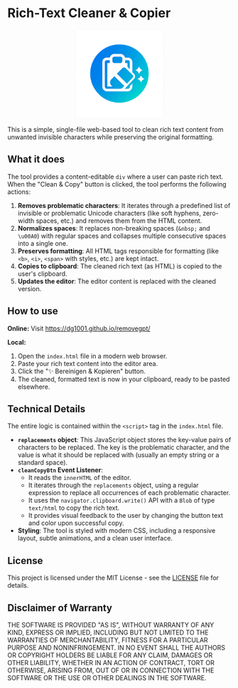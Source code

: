 # Rich-Text Cleaner & Copier

<p align="center">
  <img src="logo.png" alt="Rich-Text Cleaner Logo" width="200" height="200">
</p>

This is a simple, single-file web-based tool to clean rich text content from unwanted invisible characters while preserving the original formatting.

## What it does

The tool provides a content-editable `div` where a user can paste rich text. When the "Clean & Copy" button is clicked, the tool performs the following actions:

1.  **Removes problematic characters**: It iterates through a predefined list of invisible or problematic Unicode characters (like soft hyphens, zero-width spaces, etc.) and removes them from the HTML content.
2.  **Normalizes spaces**: It replaces non-breaking spaces (`&nbsp;` and `\u00A0`) with regular spaces and collapses multiple consecutive spaces into a single one.
3.  **Preserves formatting**: All HTML tags responsible for formatting (like `<b>`, `<i>`, `<span>` with styles, etc.) are kept intact.
4.  **Copies to clipboard**: The cleaned rich text (as HTML) is copied to the user's clipboard.
5.  **Updates the editor**: The editor content is replaced with the cleaned version.

## How to use

**Online:** Visit https://dg1001.github.io/removegpt/

**Local:**
1.  Open the `index.html` file in a modern web browser.
2.  Paste your rich text content into the editor area.
3.  Click the "✨ Bereinigen & Kopieren" button.
4.  The cleaned, formatted text is now in your clipboard, ready to be pasted elsewhere.

## Technical Details

The entire logic is contained within the `<script>` tag in the `index.html` file.

-   **`replacements` object**: This JavaScript object stores the key-value pairs of characters to be replaced. The key is the problematic character, and the value is what it should be replaced with (usually an empty string or a standard space).
-   **`cleanCopyBtn` Event Listener**:
    -   It reads the `innerHTML` of the editor.
    -   It iterates through the `replacements` object, using a regular expression to replace all occurrences of each problematic character.
    -   It uses the `navigator.clipboard.write()` API with a `Blob` of type `text/html` to copy the rich text.
    -   It provides visual feedback to the user by changing the button text and color upon successful copy.
-   **Styling**: The tool is styled with modern CSS, including a responsive layout, subtle animations, and a clean user interface.

## License

This project is licensed under the MIT License - see the [LICENSE](LICENSE) file for details.

## Disclaimer of Warranty

THE SOFTWARE IS PROVIDED "AS IS", WITHOUT WARRANTY OF ANY KIND, EXPRESS OR
IMPLIED, INCLUDING BUT NOT LIMITED TO THE WARRANTIES OF MERCHANTABILITY,
FITNESS FOR A PARTICULAR PURPOSE AND NONINFRINGEMENT. IN NO EVENT SHALL THE
AUTHORS OR COPYRIGHT HOLDERS BE LIABLE FOR ANY CLAIM, DAMAGES OR OTHER
LIABILITY, WHETHER IN AN ACTION OF CONTRACT, TORT OR OTHERWISE, ARISING FROM,
OUT OF OR IN CONNECTION WITH THE SOFTWARE OR THE USE OR OTHER DEALINGS IN THE
SOFTWARE.
